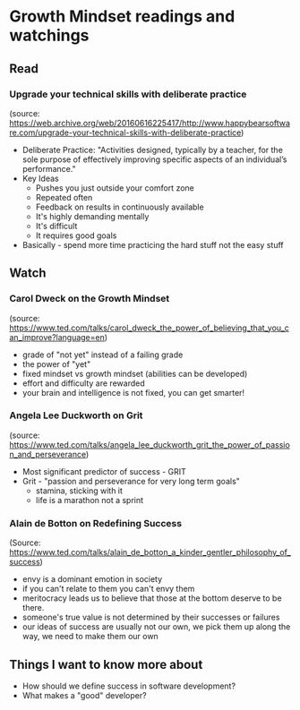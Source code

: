 # Growth Mindset readings and watchings

## Read

### Upgrade your technical skills with deliberate practice

(source: https://web.archive.org/web/20160616225417/http://www.happybearsoftware.com/upgrade-your-technical-skills-with-deliberate-practice)
- Deliberate Practice: "Activities designed, typically by a teacher, for the sole purpose of effectively improving specific aspects of an individual’s performance."
- Key Ideas
    - Pushes you just outside your comfort zone
    - Repeated often
    - Feedback on results in continuously available
    - It's highly demanding mentally
    - It's difficult
    - It requires good goals
- Basically - spend more time practicing the hard stuff not the easy stuff


## Watch

### Carol Dweck on the Growth Mindset

(source: https://www.ted.com/talks/carol_dweck_the_power_of_believing_that_you_can_improve?language=en)
- grade of "not yet" instead of a failing grade
- the power of "yet"
- fixed mindset vs growth mindset (abilities can be developed)
- effort and difficulty are rewarded
- your brain and intelligence is not fixed, you can get smarter!

### Angela Lee Duckworth on Grit

(source: https://www.ted.com/talks/angela_lee_duckworth_grit_the_power_of_passion_and_perseverance)
- Most significant predictor of success - GRIT
- Grit - "passion and perseverance for very long term goals"
    - stamina, sticking with it
    - life is a marathon not a sprint

### Alain de Botton on Redefining Success

(Source: https://www.ted.com/talks/alain_de_botton_a_kinder_gentler_philosophy_of_success)
- envy is a dominant emotion in society
- if you can't relate to them you can't envy them
- meritocracy leads us to believe that those at the bottom deserve to be there. 
- someone's true value is not determined by their successes or failures
- our ideas of success are usually not our own, we pick them up along the way, we need to make them our own


## Things I want to know more about

- How should we define success in software development?
- What makes a "good" developer?



